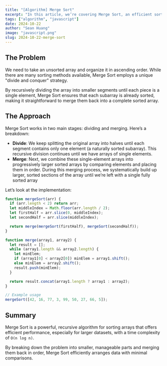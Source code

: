 ```yaml
---
title: "[Algorithm] Merge Sort"
excerpt: "In this article, we’re covering Merge Sort, an efficient sorting algorithm that breaks down arrays into smaller parts, sorts them, and merges them back into a single sorted array. Merge Sort is often highlighted in technical interviews, so understanding its mechanics is essential."
tags: ["algorithm", "javascript"]
date: 2024-10-22
author: "Sean Huang"
image: "javascript.png"
slug: 2024-10-22-merge-sort
---
```


## The Problem

We need to take an unsorted array and organize it in ascending order. While there are many sorting methods available, Merge Sort employs a unique "divide and conquer" strategy.

By recursively dividing the array into smaller segments until each piece is a single element, Merge Sort ensures that each subarray is already sorted, making it straightforward to merge them back into a complete sorted array.

## The Approach

Merge Sort works in two main stages: dividing and merging. Here’s a breakdown:

- **Divide**: We keep splitting the original array into halves until each segment contains only one element (a naturally sorted subarray). This recursive division continues until we have arrays of single elements.
- **Merge**: Next, we combine these single-element arrays into progressively larger sorted arrays by comparing elements and placing them in order. During this merging process, we systematically build up larger, sorted sections of the array until we’re left with a single fully sorted array

Let’s look at the implementation:

```javascript
function mergeSort(arr) {
  if (arr.length < 2) return arr;
  let middleIndex = Math.floor(arr.length / 2);
  let firstHalf = arr.slice(0, middleIndex);
  let secondHalf = arr.slice(middleIndex);

  return merge(mergeSort(firstHalf), mergeSort(secondHalf));
}

function merge(array1, array2) {
  let result = [];
  while (array1.length && array2.length) {
    let minElem;
    if (array1[0] < array2[0]) minElem = array1.shift();
    else minElem = array2.shift();
    result.push(minElem);
  }

  return result.concat(array1.length ? array1 : array2);
}

// Example usage
mergeSort([42, 16, 77, 3, 99, 50, 27, 66, 5]);
```

## Summary

Merge Sort is a powerful, recursive algorithm for sorting arrays that offers efficient performance, especially for larger datasets, with a time complexity of `O(n log n)`.

By breaking down the problem into smaller, manageable parts and merging them back in order, Merge Sort efficiently arranges data with minimal comparisons.
